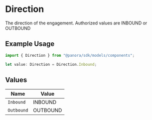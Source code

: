 # Direction

The direction of the engagement. Authorized values are INBOUND or OUTBOUND

## Example Usage

```typescript
import { Direction } from "@panora/sdk/models/components";

let value: Direction = Direction.Inbound;
```

## Values

| Name       | Value      |
| ---------- | ---------- |
| `Inbound`  | INBOUND    |
| `Outbound` | OUTBOUND   |